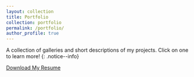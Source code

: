 ```yaml
---
layout: collection
title: Portfolio
collection: portfolio
permalink: /portfolio/
author_profile: true
---
```

A collection of galleries and short descriptions of my projects. Click on one to learn more!
{: .notice--info}

<a href="/assets/files/JuanPBP-Resume.pdf" class="btn btn--primary">Download My Resume</a>


 
